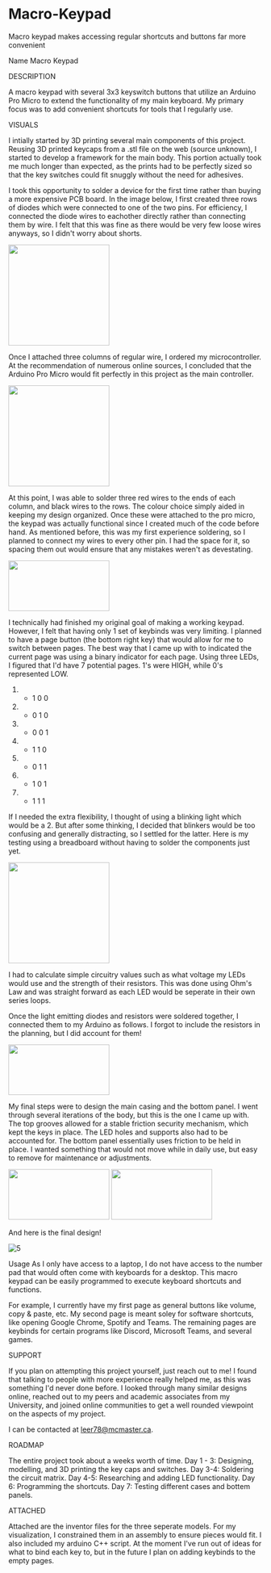 
# Macro-Keypad
Macro keypad makes accessing regular shortcuts and buttons far more convenient

Name
Macro Keypad

DESCRIPTION

A macro keypad with several 3x3 keyswitch buttons that utilize an Arduino Pro Micro to extend the functionality of my main keyboard. My primary focus was to add convenient shortcuts for tools that I regularly use.

VISUALS

I intially started by 3D printing several main components of this project. Reusing 3D printed keycaps from a .stl file on the web (source unknown), I started to develop a framework for the main body. This portion actually took me much longer than expected, as the prints had to be perfectly sized so that the key switches could fit snuggly without the need for adhesives. 

I took this opportunity to solder a device for the first time rather than buying a more expensive PCB board. In the image below, I first created three rows of diodes which were connected to one of the two pins. For efficiency, I connected the diode wires to eachother directly rather than connecting them by wire. I felt that this was fine as there would be very few loose wires anyways, so I didn't worry about shorts. 

<img src= "https://user-images.githubusercontent.com/74937113/117227209-511dfa80-ade4-11eb-9c58-a4904fa6fd2f.jpg" width="200" height="200">


Once I attached three columns of regular wire, I ordered my microcontroller. At the recommendation of numerous online sources, I concluded that the Arduino Pro Micro would fit perfectly in this project as the main controller. 

<img src= "https://user-images.githubusercontent.com/74937113/117227218-5418eb00-ade4-11eb-9b0f-26ac4e0662a6.jpg" width="200" height="200">

At this point, I was able to solder three red wires to the ends of each column, and black wires to the rows. The colour choice simply aided in keeping my design organized. Once these were attached to the pro micro, the keypad was actually functional since I created much of the code before hand. As mentioned before, this was my first experience soldering, so I planned to connect my wires to every other pin. I had the space for it, so spacing them out would ensure that any mistakes weren't as devestating.

<img src= "https://user-images.githubusercontent.com/74937113/117228586-52045b80-ade7-11eb-9c25-480cad9e5223.png" width="200" height="100">

I technically had finished my original goal of making a working keypad. However, I felt that having only 1 set of keybinds was very limiting. I planned to have a page button (the bottom right key) that would allow for me to switch between pages. The best way that I came up with to indicated the current page was using a binary indicator for each page. Using three LEDs, I figured that I'd have 7 potential pages. 1's were HIGH, while 0's represented LOW.

1. - 1 0 0
2. - 0 1 0
3. - 0 0 1
4. - 1 1 0
5. - 0 1 1
6. - 1 0 1
7. - 1 1 1

If I needed the extra flexibility, I thought of using a blinking light which would be a 2. But after some thinking, I decided that blinkers would be too confusing and generally distracting, so I settled for the latter. Here is my testing using a breadboard without having to solder the components just yet. 

<img src= "https://user-images.githubusercontent.com/74937113/117231513-53d11d80-aded-11eb-900e-d0ee94c2bcbd.jpg" width="200" height="200">

I had to calculate simple circuitry values such as what voltage my LEDs would use and the strength of their resistors. This was done using Ohm's Law and was straight forward as each LED would be seperate in their own series loops. 

Once the light emitting diodes and resistors were soldered together, I connected them to my Arduino as follows. I forgot to include the resistors in the planning, but I did account for them!

<img src= "https://user-images.githubusercontent.com/74937113/117230265-b674ea00-adea-11eb-87af-e3fac6dc9452.png" width="200" height="100">


My final steps were to design the main casing and the bottom panel. I went through several iterations of the body, but this is the one I came up with. The top grooves allowed for a stable friction security mechanism, which kept the keys in place. The LED holes and supports also had to be accounted for. The bottom panel essentially uses friction to be held in place. I wanted something that would not move while in daily use, but easy to remove for maintenance or adjustments. 

<img src= "https://user-images.githubusercontent.com/74937113/117231685-b4605a80-aded-11eb-9add-1f6c2a42b8e1.png" width="200" height="100">
<img src= "https://user-images.githubusercontent.com/74937113/117227234-58dd9f00-ade4-11eb-8b52-ad30677da713.png" width="200" height="100">

And here is the final design!

![5](https://user-images.githubusercontent.com/74937113/117227236-59763580-ade4-11eb-8d2a-2614964dda7d.jpg)



Usage
As I only have access to a laptop, I do not have access to the number pad that would often come with keyboards for a desktop. This macro keypad can be easily programmed to execute keyboard shortcuts and functions.

For example, I currently have my first page as general buttons like volume, copy & paste, etc. My second page is meant soley for software shortcuts, like opening Google Chrome, Spotify and Teams. The remaining pages are keybinds for certain programs like Discord, Microsoft Teams, and several games. 


SUPPORT

If you plan on attempting this project yourself, just reach out to me! I found that talking to people with more experience really helped me, as this was something I'd never done before. I looked through many similar designs online, reached out to my peers and academic associates from my University, and joined online communities to get a well rounded viewpoint on the aspects of my project.

I can be contacted at leer78@mcmaster.ca.

ROADMAP

The entire project took about a weeks worth of time. 
Day 1 - 3: Designing, modelling, and 3D printing the key caps and switches.
Day 3-4: Soldering the circuit matrix.
Day 4-5: Researching and adding LED functionality.
Day 6: Programming the shortcuts.
Day 7: Testing different cases and bottem panels.

ATTACHED

Attached are the inventor files for the three seperate models. For my visualization, I constrained them in an assembly to ensure pieces would fit.
I also included my arduino C++ script. At the moment I've run out of ideas for what to bind each key to, but in the future I plan on adding keybinds to the empty pages.
